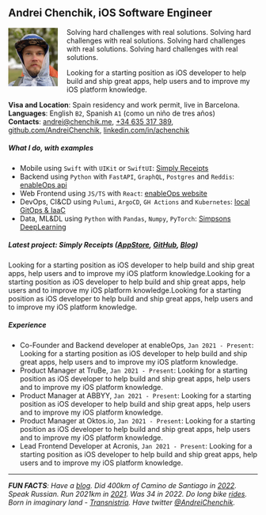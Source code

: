 ## Andrei Chenchik, iOS Software Engineer
<img align="left" width=100 src="./images/andrei.png" style="margin: 0 18px 0 0" >

Solving hard challenges with real solutions.  Solving hard challenges with real solutions. Solving hard challenges with real solutions.  Solving hard challenges with real solutions.  

Looking for a starting position as iOS developer to help build and ship great apps, help users and to improve my iOS platform knowledge.

**Visa and Location**: Spain residency and work permit, live in Barcelona.
<br> **Languages**: English `B2`, Spanish `A1` (como un niño de tres años)
<br> **Contacts**: [andrei@chenchik.me](mailto:andrei@chenchik.me), [+34 635 317 389](tel:+34635317389), [github.com/AndreiChenchik](https://github.com/AndreiChenchik), [linkedin.com/in/achenchik](https://www.linkedin.com/in/achenchik)

##### **What I do, with examples**
- Mobile using `Swift` with `UIKit` or `SwiftUI`: [Simply Receipts](https://github.com/AndreiChenchik/receipt)
- Backend using `Python` with `FastAPI`, `GraphQL`, `Postgres` and `Reddis`: [enableOps api](https://github.com/enableops/api-service)
- Web Frontend using `JS/TS` with `React`: [enableOps website](https://github.com/enableops/enableops.github.io/tree/main/src/components)
- DevOps, CI&CD using `Pulumi`, `ArgoCD`, `GH Actions` and `Kubernetes`: [local GitOps & IaaC](https://github.com/AndreiChenchik/local-cluster)
- Data, ML&DL using `Python` with `Pandas`, `Numpy`, `PyTorch`: [Simpsons DeepLearning](https://github.com/AndreiChenchik/dlschool/blob/main/14.1%20%D0%94%D0%BE%D0%BC%D0%B0%D1%88%D0%BD%D0%B5%D0%B5%20%D0%B7%D0%B0%D0%B4%D0%B0%D0%BD%D0%B8%D0%B5.%20%D0%BA%D0%BB%D0%B0%D1%81%D1%81%D0%B8%D1%84%D0%B8%D0%BA%D0%B0%D1%86%D0%B8%D1%8F%20%D0%A1%D0%B8%D0%BC%D0%BF%D1%81%D0%BE%D0%BD%D0%BE%D0%B2/simpsons_resnet50.ipynb)

##### **Latest project: Simply Receipts ([AppStore](https://apps.apple.com/app/simply-receipts-tracker/id1586132989), [GitHub](https://github.com/AndreiChenchik/receipt), [Blog](https://chenchik.me/simply-receipts))**

Looking for a starting position as iOS developer to help build and ship great apps, help users and to improve my iOS platform knowledge.Looking for a starting position as iOS developer to help build and ship great apps, help users and to improve my iOS platform knowledge.Looking for a starting position as iOS developer to help build and ship great apps, help users and to improve my iOS platform knowledge.

##### **Experience**
* Co-Founder and Backend developer at enableOps, `Jan 2021 - Present`: Looking for a starting position as iOS developer to help build and ship great apps, help users and to improve my iOS platform knowledge.
* Product Manager at TruBe, `Jan 2021 - Present`: Looking for a starting position as iOS developer to help build and ship great apps, help users and to improve my iOS platform knowledge.
* Product Manager at ABBYY, `Jan 2021 - Present`: Looking for a starting position as iOS developer to help build and ship great apps, help users and to improve my iOS platform knowledge.
* Product Manager at Oktos.io, `Jan 2021 - Present`: Looking for a starting position as iOS developer to help build and ship great apps, help users and to improve my iOS platform knowledge.
* Lead Frontend Developer at Acronis, `Jan 2021 - Present`: Looking for a starting position as iOS developer to help build and ship great apps, help users and to improve my iOS platform knowledge.

---

*__FUN FACTS__: Have a [blog](https://chenchik.me). Did 400km of Camino de Santiago in [2022](https://storyteller.fit/album/384). Speak Russian. Run 2021km in [2021](https://www.strava.com/athletes/44250763). Was 34 in 2022. Do long bike [rides](https://www.strava.com/activities/4836441053). Born in imaginary land - [Transnistria](https://en.wikipedia.org/wiki/Transnistria). Have twitter [@AndreiChenchik](https://twitter.com/AndreiChenchik).*